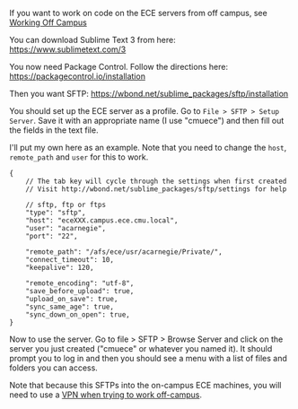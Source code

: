 If you want to work on code on the ECE servers from off campus, see [Working Off Campus](Working-Off-Campus)

You can download Sublime Text 3 from here: https://www.sublimetext.com/3

You now need Package Control. Follow the directions here: https://packagecontrol.io/installation

Then you want SFTP: https://wbond.net/sublime_packages/sftp/installation

You should set up the ECE server as a profile. Go to `File > SFTP > Setup Server`. Save it with an appropriate name (I use "cmuece") and then fill out the fields in the text file.

I'll put my own here as an example. Note that you need to change the `host`, `remote_path` and `user` for this to work.

```
{
    // The tab key will cycle through the settings when first created
    // Visit http://wbond.net/sublime_packages/sftp/settings for help

    // sftp, ftp or ftps
    "type": "sftp",
    "host": "eceXXX.campus.ece.cmu.local",
    "user": "acarnegie",
    "port": "22",

    "remote_path": "/afs/ece/usr/acarnegie/Private/",
    "connect_timeout": 10,
    "keepalive": 120,

    "remote_encoding": "utf-8",
    "save_before_upload": true,
    "upload_on_save": true,
    "sync_same_age": true,
    "sync_down_on_open": true,
}
```

Now to use the server. Go to file > SFTP > Browse Server and click on the server you just created ("cmuece" or whatever you named it). It should prompt you to log in and then you should see a menu with a list of files and folders you can access.

Note that because this SFTPs into the on-campus ECE machines, you will need to use a [VPN when trying to work off-campus](Working-Off-Campus).
